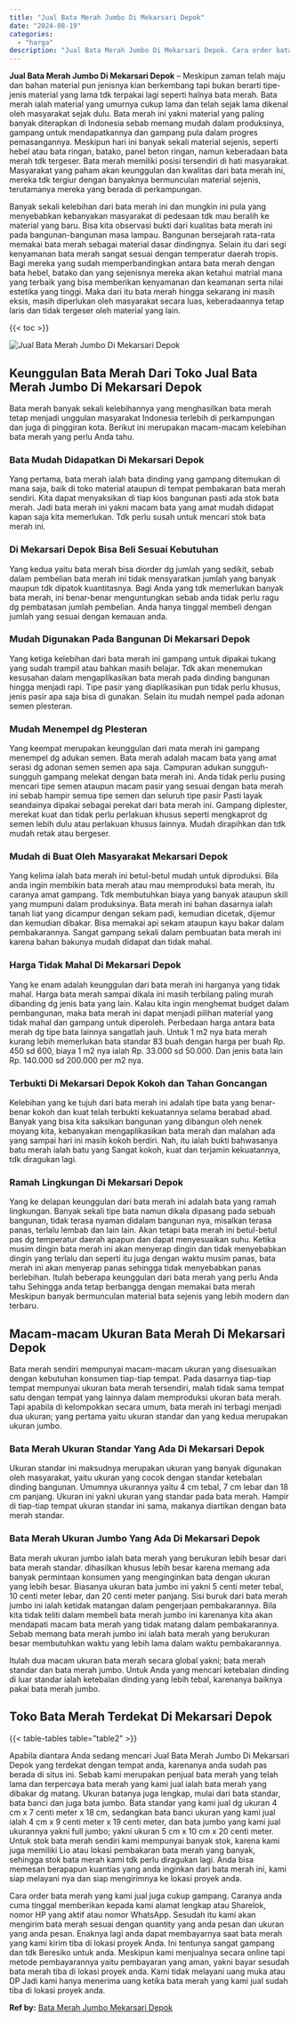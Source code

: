 ```yaml
---
title: "Jual Bata Merah Jumbo Di Mekarsari Depok"
date: "2024-08-19"
categories: 
  - "harga"
description: "Jual Bata Merah Jumbo Di Mekarsari Depok. Cara order bata merah yang kami jual juga cukup gampang. Caranya anda cuma tinggal memberikan kepada kami alamat le..."
---
```


**Jual Bata Merah Jumbo Di Mekarsari Depok** – Meskipun zaman telah maju dan bahan material pun jenisnya kian berkembang tapi bukan berarti tipe-jenis material yang lama tdk terpakai lagi seperti halnya bata merah. Bata merah ialah material yang umurnya cukup lama dan telah sejak lama dikenal oleh masyarakat sejak dulu. Bata merah ini yakni material yang paling banyak diterapkan di Indonesia sebab memang mudah dalam produksinya, gampang untuk mendapatkannya dan gampang pula dalam progres pemasangannya. Meskipun hari ini banyak sekali material sejenis, seperti hebel atau bata ringan, batako, panel beton ringan, namun keberadaan bata merah tdk tergeser. Bata merah memiliki posisi tersendiri di hati masyarakat. Masyarakat yang paham akan keunggulan dan kwalitas dari bata merah ini, mereka tdk tergiur dengan banyaknya bermunculan material sejenis, terutamanya mereka yang berada di perkampungan.

Banyak sekali kelebihan dari bata merah ini dan mungkin ini pula yang menyebabkan kebanyakan masyarakat di pedesaan tdk mau beralih ke material yang baru. Bisa kita observasi bukti dari kualitas bata merah ini pada bangunan-bangunan masa lampau. Bangunan bersejarah rata-rata memakai bata merah sebagai material dasar dindingnya. Selain itu dari segi kenyamanan bata merah sangat sesuai dengan temperatur daerah tropis. Bagi mereka yang sudah memperbandingkan antara bata merah dengan bata hebel, batako dan yang sejenisnya mereka akan ketahui matrial mana yang terbaik yang bisa memberikan kenyamanan dan keamanan serta nilai estetika yang tinggi. Maka dari itu bata merah hingga sekarang ini masih eksis, masih diperlukan oleh masyarakat secara luas, keberadaannya tetap laris dan tidak tergeser oleh material yang lain.

{{< toc >}}

![Jual Bata Merah Jumbo Di Mekarsari Depok](/images/jual-bata-merah-06.png)

## Keunggulan Bata Merah Dari Toko Jual Bata Merah Jumbo Di Mekarsari Depok

Bata merah banyak sekali kelebihannya yang menghasilkan bata merah tetap menjadi unggulan masyarakat Indonesia terlebih di perkampungan dan juga di pinggiran kota. Berikut ini merupakan macam-macam kelebihan bata merah yang perlu Anda tahu.

### Bata Mudah Didapatkan Di Mekarsari Depok

Yang pertama, bata merah ialah bata dinding yang gampang ditemukan di mana saja, baik di toko material ataupun di tempat pembakaran bata merah sendiri. Kita dapat menyaksikan di tiap kios bangunan pasti ada stok bata merah. Jadi bata merah ini yakni macam bata yang amat mudah didapat kapan saja kita memerlukan. Tdk perlu susah untuk mencari stok bata merah ini.

### Di Mekarsari Depok Bisa Beli Sesuai Kebutuhan

Yang kedua yaitu bata merah bisa diorder dg jumlah yang sedikit, sebab dalam pembelian bata merah ini tidak mensyaratkan jumlah yang banyak maupun tdk dipatok kuantitasnya. Bagi Anda yang tdk memerlukan banyak bata merah, ini benar-benar menguntungkan sebab anda tidak perlu ragu dg pembatasan jumlah pembelian. Anda hanya tinggal membeli dengan jumlah yang sesuai dengan kemauan anda.

### Mudah Digunakan Pada Bangunan Di Mekarsari Depok

Yang ketiga kelebihan dari bata merah ini gampang untuk dipakai tukang yang sudah trampil atau bahkan masih belajar. Tdk akan menemukan kesusahan dalam mengaplikasikan bata merah pada dinding bangunan hingga menjadi rapi. Tipe pasir yang diaplikasikan pun tidak perlu khusus, jenis pasir apa saja bisa di gunakan. Selain itu mudah nempel pada adonan semen plesteran.

### Mudah Menempel dg Plesteran

Yang keempat merupakan keunggulan dari mata merah ini gampang menempel dg adukan semen. Bata merah adalah macam bata yang amat serasi dg adonan semen semen apa saja. Campuran adukan sungguh-sungguh gampang melekat dengan bata merah ini. Anda tidak perlu pusing mencari tipe semen ataupun macam pasir yang sesuai dengan bata merah ini sebab hampir semua tipe semen dan seluruh tipe pasir Pasti layak seandainya dipakai sebagai perekat dari bata merah ini. Gampang diplester, merekat kuat dan tidak perlu perlakuan khusus seperti mengkaprot dg semen lebih dulu atau perlakuan khusus lainnya. Mudah dirapihkan dan tdk mudah retak atau bergeser.

### Mudah di Buat Oleh Masyarakat Mekarsari Depok

Yang kelima ialah bata merah ini betul-betul mudah untuk diproduksi. Bila anda ingin membikin bata merah atau mau memproduksi bata merah, itu caranya amat gampang. Tdk membutuhkan biaya yang banyak ataupun skill yang mumpuni dalam produksinya. Bata merah ini bahan dasarnya ialah tanah liat yang dicampur dengan sekam padi, kemudian dicetak, dijemur dan kemudian dibakar. Bisa memakai api sekam ataupun kayu bakar dalam pembakarannya. Sangat gampang sekali dalam pembuatan bata merah ini karena bahan bakunya mudah didapat dan tidak mahal.

### Harga Tidak Mahal Di Mekarsari Depok

Yang ke enam adalah keunggulan dari bata merah ini harganya yang tidak mahal. Harga bata merah sampai dikala ini masih terbilang paling murah dibanding dg jenis bata yang lain. Kalau kita ingin menghemat budget dalam pembangunan, maka bata merah ini dapat menjadi pilihan material yang tidak mahal dan gampang untuk diperoleh. Perbedaan harga antara bata merah dg tipe bata lainnya sangatlah jauh. Untuk 1 m2 nya bata merah kurang lebih memerlukan bata standar 83 buah dengan harga per buah Rp. 450 sd 600, biaya 1 m2 nya ialah Rp. 33.000 sd 50.000. Dan jenis bata lain Rp. 140.000 sd 200.000 per m2 nya.

### Terbukti Di Mekarsari Depok Kokoh dan Tahan Goncangan

Kelebihan yang ke tujuh dari bata merah ini adalah tipe bata yang benar-benar kokoh dan kuat telah terbukti kekuatannya selama berabad abad. Banyak yang bisa kita saksikan bangunan yang dibangun oleh nenek moyang kita, kebanyakan mengaplikasikan bata merah dan malahan ada yang sampai hari ini masih kokoh berdiri. Nah, itu ialah bukti bahwasanya batu merah ialah batu yang Sangat kokoh, kuat dan terjamin kekuatannya, tdk diragukan lagi.

### Ramah Lingkungan Di Mekarsari Depok

Yang ke delapan keunggulan dari bata merah ini adalah bata yang ramah lingkungan. Banyak sekali tipe bata namun dikala dipasang pada sebuah bangunan, tidak terasa nyaman didalam bangunan nya, misalkan terasa panas, terlalu lembab dan lain lain. Akan tetapi bata merah ini betul-betul pas dg temperatur daerah apapun dan dapat menyesuaikan suhu. Ketika musim dingin bata merah ini akan menyerap dingin dan tidak menyebabkan dingin yang terlalu dan seperti itu juga dengan waktu musim panas, bata merah ini akan menyerap panas sehingga tidak menyebabkan panas berlebihan. Itulah beberapa keunggulan dari bata merah yang perlu Anda tahu Sehingga anda tetap berbangga dengan memakai bata merah Meskipun banyak bermunculan material bata sejenis yang lebih modern dan terbaru.

## Macam-macam Ukuran Bata Merah Di Mekarsari Depok

Bata merah sendiri mempunyai macam-macam ukuran yang disesuaikan dengan kebutuhan konsumen tiap-tiap tempat. Pada dasarnya tiap-tiap tempat mempunyai ukuran bata merah tersendiri, malah tidak sama tempat satu dengan tempat yang lainnya dalam memproduksi ukuran bata merah. Tapi apabila di kelompokkan secara umum, bata merah ini terbagi menjadi dua ukuran; yang pertama yaitu ukuran standar dan yang kedua merupakan ukuran jumbo.

### Bata Merah Ukuran Standar Yang Ada Di Mekarsari Depok

Ukuran standar ini maksudnya merupakan ukuran yang banyak digunakan oleh masyarakat, yaitu ukuran yang cocok dengan standar ketebalan dinding bangunan. Umumnya ukurannya yaitu 4 cm tebal, 7 cm lebar dan 18 cm panjang. Ukuran ini yakni ukuran yang standar pada bata merah. Hampir di tiap-tiap tempat ukuran standar ini sama, makanya diartikan dengan bata merah standar.

### Bata Merah Ukuran Jumbo Yang Ada Di Mekarsari Depok

Bata merah ukuran jumbo ialah bata merah yang berukuran lebih besar dari bata merah standar. dihasilkan khusus lebih besar karena memang ada banyak permintaan konsumen yang menginginkan bata dengan ukuran yang lebih besar. Biasanya ukuran bata jumbo ini yakni 5 centi meter tebal, 10 centi meter lebar, dan 20 centi meter panjang. Sisi buruk dari bata merah jumbo ini ialah ketidak matangan dalam pengerjaan pembakarannya. Bila kita tidak teliti dalam membeli bata merah jumbo ini karenanya kita akan mendapati macam bata merah yang tidak matang dalam pembakarannya. Sebab memang bata merah jumbo ini ialah bata merah yang berukuran besar membutuhkan waktu yang lebih lama dalam waktu pembakarannya.

Itulah dua macam ukuran bata merah secara global yakni; bata merah standar dan bata merah jumbo. Untuk Anda yang mencari ketebalan dinding di luar standar ialah ketebalan dinding yang lebih tebal, karenanya baiknya pakai bata merah jumbo.

## Toko Bata Merah Terdekat Di Mekarsari Depok

{{< table-tables table="table2" >}}

Apabila diantara Anda sedang mencari Jual Bata Merah Jumbo Di Mekarsari Depok yang terdekat dengan tempat anda, karenanya anda sudah pas berada di situs ini. Sebab kami merupakan penjual bata merah yang telah lama dan terpercaya bata merah yang kami jual ialah bata merah yang dibakar dg matang. Ukuran batanya juga lengkap, mulai dari bata standar, bata banci dan juga bata jumbo. Bata standar yang kami jual dg ukuran 4 cm x 7 centi meter x 18 cm, sedangkan bata banci ukuran yang kami jual ialah 4 cm x 9 centi meter x 19 centi meter, dan bata jumbo yang kami jual ukurannya yakni full jumbo; yakni ukuran 5 cm x 10 cm x 20 centi meter. Untuk stok bata merah sendiri kami mempunyai banyak stok, karena kami juga memiliki Lio atau lokasi pembakaran bata merah yang banyak, sehingga stok bata merah kami tdk perlu diragukan lagi. Anda bisa memesan berapapun kuantias yang anda inginkan dari bata merah ini, kami siap melayani nya dan siap mengirimnya ke lokasi proyek anda.

Cara order bata merah yang kami jual juga cukup gampang. Caranya anda cuma tinggal memberikan kepada kami alamat lengkap atau Sharelok, nomor HP yang aktif atau nomor WhatsApp. Sesudah itu kami akan mengirim bata merah sesuai dengan quantity yang anda pesan dan ukuran yang anda pesan. Enaknya lagi anda dapat membayarnya saat bata merah yang kami kirim tiba di lokasi proyek Anda. Ini tentunya sangat gampang dan tdk Beresiko untuk anda. Meskipun kami menjualnya secara online tapi metode pembayarannya yaitu pembayaran yang aman, yakni bayar sesudah bata merah tiba di lokasi proyek anda. Kami tidak melayani uang muka atau DP Jadi kami hanya menerima uang ketika bata merah yang kami jual sudah tiba di lokasi proyek anda.

**Ref by:** [Bata Merah Jumbo Mekarsari Depok](https://id.wikipedia.org/wiki/Bata)

